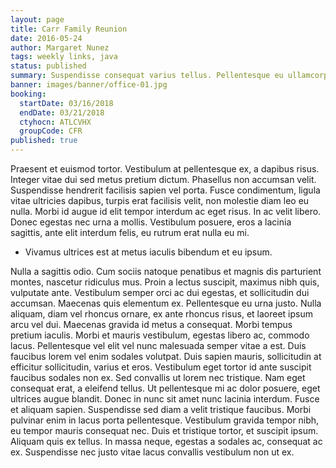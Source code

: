 ```yaml
---
layout: page
title: Carr Family Reunion
date: 2016-05-24
author: Margaret Nunez
tags: weekly links, java
status: published
summary: Suspendisse consequat varius tellus. Pellentesque eu ullamcorper urna. Maecenas.
banner: images/banner/office-01.jpg
booking:
  startDate: 03/16/2018
  endDate: 03/21/2018
  ctyhocn: ATLCVHX
  groupCode: CFR
published: true
---
```

Praesent et euismod tortor. Vestibulum at pellentesque ex, a dapibus risus. Integer vitae dui sed metus pretium dictum. Phasellus non accumsan velit. Suspendisse hendrerit facilisis sapien vel porta. Fusce condimentum, ligula vitae ultricies dapibus, turpis erat facilisis velit, non molestie diam leo eu nulla. Morbi id augue id elit tempor interdum ac eget risus. In ac velit libero. Donec egestas nec urna a mollis. Vestibulum posuere, eros a lacinia sagittis, ante elit interdum felis, eu rutrum erat nulla eu mi.

* Vivamus ultrices est at metus iaculis bibendum et eu ipsum.

Nulla a sagittis odio. Cum sociis natoque penatibus et magnis dis parturient montes, nascetur ridiculus mus. Proin a lectus suscipit, maximus nibh quis, vulputate ante. Vestibulum semper orci ac dui egestas, et sollicitudin dui accumsan. Maecenas quis elementum ex. Pellentesque eu urna justo. Nulla aliquam, diam vel rhoncus ornare, ex ante rhoncus risus, et laoreet ipsum arcu vel dui. Maecenas gravida id metus a consequat. Morbi tempus pretium iaculis. Morbi et mauris vestibulum, egestas libero ac, commodo lacus. Pellentesque vel elit vel nunc malesuada semper vitae a est. Duis faucibus lorem vel enim sodales volutpat. Duis sapien mauris, sollicitudin at efficitur sollicitudin, varius et eros. Vestibulum eget tortor id ante suscipit faucibus sodales non ex.
Sed convallis ut lorem nec tristique. Nam eget consequat erat, a eleifend tellus. Ut pellentesque mi ac dolor posuere, eget ultrices augue blandit. Donec in nunc sit amet nunc lacinia interdum. Fusce et aliquam sapien. Suspendisse sed diam a velit tristique faucibus. Morbi pulvinar enim in lacus porta pellentesque. Vestibulum gravida tempor nibh, eu tempor mauris consequat nec. Duis et tristique tortor, et suscipit ipsum. Aliquam quis ex tellus. In massa neque, egestas a sodales ac, consequat ac ex. Suspendisse nec justo vitae lacus convallis vestibulum non ut ex.
